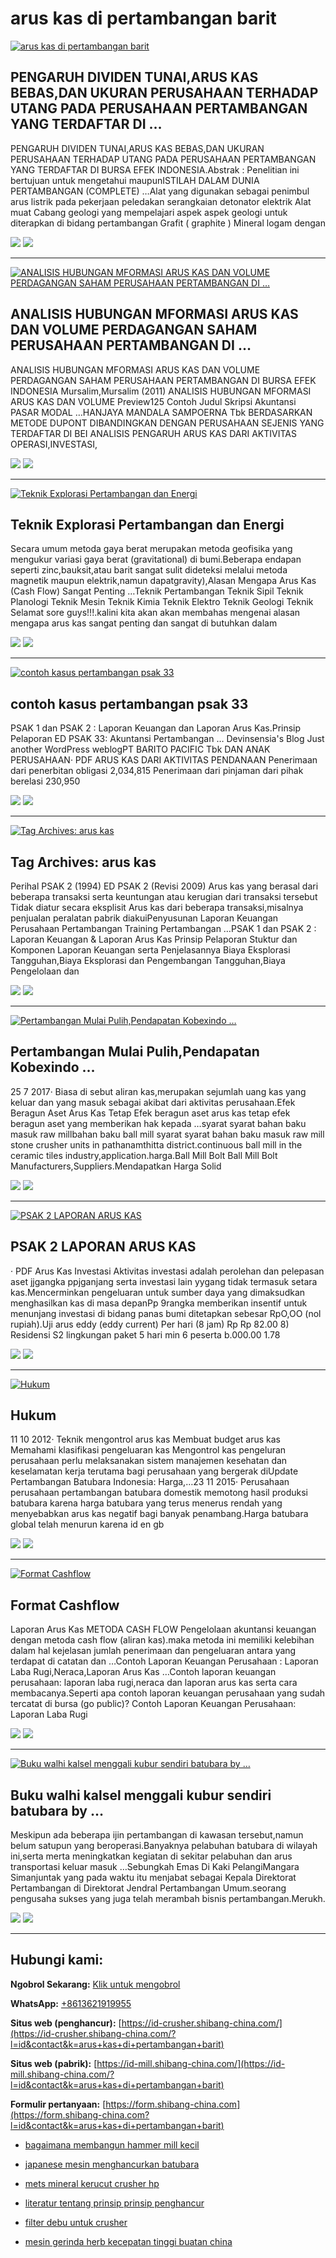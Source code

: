 # arus kas di pertambangan barit

<a href="https://swt.shibang-china.com/?l=id&img&k=arus+kas+di+pertambangan+barit" target="_blank">![arus kas di pertambangan barit](http://static.shibang-china.com/all-800x300/932.jpg)</a>

## PENGARUH DIVIDEN TUNAI,ARUS KAS BEBAS,DAN UKURAN PERUSAHAAN TERHADAP UTANG PADA PERUSAHAAN PERTAMBANGAN YANG TERDAFTAR DI …
PENGARUH DIVIDEN TUNAI,ARUS KAS BEBAS,DAN UKURAN PERUSAHAAN TERHADAP UTANG PADA PERUSAHAAN PERTAMBANGAN YANG TERDAFTAR DI BURSA EFEK INDONESIA.Abstrak : Penelitian ini bertujuan untuk mengetahui maupunISTILAH DALAM DUNIA PERTAMBANGAN (COMPLETE) …Alat yang digunakan sebagai penimbul arus listrik pada pekerjaan peledakan serangkaian detonator elektrik Alat muat Cabang geologi yang mempelajari aspek aspek geologi untuk diterapkan di bidang pertambangan Grafit ( graphite ) Mineral logam dengan


<a href="https://whatsapp.shibangsoft.com/WhatsApp.php" target="_blank" title="WhatsApp">![](http://static.shibang-china.com/icon/whatsapp.png)</a> <a href="https://swt.shibang-china.com/?l=id&icon&k=arus+kas+di+pertambangan+barit" target="_blank">![](http://static.shibang-china.com/icon/chat-id.png)</a>

---

<a href="https://swt.shibang-china.com/?l=id&img&k=arus+kas+di+pertambangan+barit" target="_blank">![ANALISIS HUBUNGAN MFORMASI ARUS KAS DAN VOLUME PERDAGANGAN SAHAM PERUSAHAAN PERTAMBANGAN DI …](http://static.shibang-china.com/all-800x300/1046.jpg)</a>

## ANALISIS HUBUNGAN MFORMASI ARUS KAS DAN VOLUME PERDAGANGAN SAHAM PERUSAHAAN PERTAMBANGAN DI …
ANALISIS HUBUNGAN MFORMASI ARUS KAS DAN VOLUME PERDAGANGAN SAHAM PERUSAHAAN PERTAMBANGAN DI BURSA EFEK INDONESIA Mursalim,Mursalim (2011) ANALISIS HUBUNGAN MFORMASI ARUS KAS DAN VOLUME Preview125 Contoh Judul Skripsi Akuntansi PASAR MODAL …HANJAYA MANDALA SAMPOERNA Tbk BERDASARKAN METODE DUPONT DIBANDINGKAN DENGAN PERUSAHAAN SEJENIS YANG TERDAFTAR DI BEI ANALISIS PENGARUH ARUS KAS DARI AKTIVITAS OPERASI,INVESTASI,


<a href="https://whatsapp.shibangsoft.com/WhatsApp.php" target="_blank" title="WhatsApp">![](http://static.shibang-china.com/icon/whatsapp.png)</a> <a href="https://swt.shibang-china.com/?l=id&icon&k=arus+kas+di+pertambangan+barit" target="_blank">![](http://static.shibang-china.com/icon/chat-id.png)</a>

---

<a href="https://swt.shibang-china.com/?l=id&img&k=arus+kas+di+pertambangan+barit" target="_blank">![Teknik Explorasi Pertambangan dan Energi](http://static.shibang-china.com/all-800x300/582.jpg)</a>

## Teknik Explorasi Pertambangan dan Energi
Secara umum metoda gaya berat merupakan metoda geofisika yang mengukur variasi gaya berat (gravitational) di bumi.Beberapa endapan seperti zinc,bauksit,atau barit sangat sulit dideteksi melalui metoda magnetik maupun elektrik,namun dapatgravity),Alasan Mengapa Arus Kas (Cash Flow) Sangat Penting …Teknik Pertambangan Teknik Sipil Teknik Planologi Teknik Mesin Teknik Kimia Teknik Elektro Teknik Geologi Teknik Selamat sore guys!!!.kalini kita akan akan membahas mengenai alasan mengapa arus kas sangat penting dan sangat di butuhkan dalam


<a href="https://whatsapp.shibangsoft.com/WhatsApp.php" target="_blank" title="WhatsApp">![](http://static.shibang-china.com/icon/whatsapp.png)</a> <a href="https://swt.shibang-china.com/?l=id&icon&k=arus+kas+di+pertambangan+barit" target="_blank">![](http://static.shibang-china.com/icon/chat-id.png)</a>

---

<a href="https://swt.shibang-china.com/?l=id&img&k=arus+kas+di+pertambangan+barit" target="_blank">![contoh kasus pertambangan psak 33](http://static.shibang-china.com/all-800x300/1359.jpg)</a>

## contoh kasus pertambangan psak 33
PSAK 1 dan PSAK 2 : Laporan Keuangan dan Laporan Arus Kas.Prinsip Pelaporan ED PSAK 33: Akuntansi Pertambangan … Devinsensia's Blog Just another WordPress weblogPT BARITO PACIFIC Tbk DAN ANAK PERUSAHAAN· PDF ARUS KAS DARI AKTIVITAS PENDANAAN Penerimaan dari penerbitan obligasi 2,034,815 Penerimaan dari pinjaman dari pihak berelasi 230,950


<a href="https://whatsapp.shibangsoft.com/WhatsApp.php" target="_blank" title="WhatsApp">![](http://static.shibang-china.com/icon/whatsapp.png)</a> <a href="https://swt.shibang-china.com/?l=id&icon&k=arus+kas+di+pertambangan+barit" target="_blank">![](http://static.shibang-china.com/icon/chat-id.png)</a>

---

<a href="https://swt.shibang-china.com/?l=id&img&k=arus+kas+di+pertambangan+barit" target="_blank">![Tag Archives: arus kas](http://static.shibang-china.com/all-800x300/67.jpg)</a>

## Tag Archives: arus kas
Perihal PSAK 2 (1994) ED PSAK 2 (Revisi 2009) Arus kas yang berasal dari beberapa transaksi serta keuntungan atau kerugian dari transaksi tersebut Tidak diatur secara eksplisit Arus kas dari beberapa transaksi,misalnya penjualan peralatan pabrik diakuiPenyusunan Laporan Keuangan Perusahaan Pertambangan Training Pertambangan …PSAK 1 dan PSAK 2 : Laporan Keuangan & Laporan Arus Kas Prinsip Pelaporan Stuktur dan Komponen Laporan Keuangan serta Penjelasannya Biaya Eksplorasi Tangguhan,Biaya Eksplorasi dan Pengembangan Tangguhan,Biaya Pengelolaan dan


<a href="https://whatsapp.shibangsoft.com/WhatsApp.php" target="_blank" title="WhatsApp">![](http://static.shibang-china.com/icon/whatsapp.png)</a> <a href="https://swt.shibang-china.com/?l=id&icon&k=arus+kas+di+pertambangan+barit" target="_blank">![](http://static.shibang-china.com/icon/chat-id.png)</a>

---

<a href="https://swt.shibang-china.com/?l=id&img&k=arus+kas+di+pertambangan+barit" target="_blank">![Pertambangan Mulai Pulih,Pendapatan Kobexindo …](http://static.shibang-china.com/all-800x300/1095.jpg)</a>

## Pertambangan Mulai Pulih,Pendapatan Kobexindo …
25 7 2017· Biasa di sebut aliran kas,merupakan sejumlah uang kas yang keluar dan yang masuk sebagai akibat dari aktivitas perusahaan.Efek Beragun Aset Arus Kas Tetap Efek beragun aset arus kas tetap efek beragun aset yang memberikan hak kepada …syarat syarat bahan baku masuk raw millbahan baku ball mill syarat syarat bahan baku masuk raw mill stone crusher units in pathanamthitta district.continuous ball mill in the ceramic tiles industry,application.harga.Ball Mill Bolt Ball Mill Bolt Manufacturers,Suppliers.Mendapatkan Harga Solid


<a href="https://whatsapp.shibangsoft.com/WhatsApp.php" target="_blank" title="WhatsApp">![](http://static.shibang-china.com/icon/whatsapp.png)</a> <a href="https://swt.shibang-china.com/?l=id&icon&k=arus+kas+di+pertambangan+barit" target="_blank">![](http://static.shibang-china.com/icon/chat-id.png)</a>

---

<a href="https://swt.shibang-china.com/?l=id&img&k=arus+kas+di+pertambangan+barit" target="_blank">![PSAK 2 LAPORAN ARUS KAS](http://static.shibang-china.com/all-800x300/877.jpg)</a>

## PSAK 2 LAPORAN ARUS KAS
· PDF Arus Kas Investasi Aktivitas investasi adalah perolehan dan pelepasan aset jjgangka ppjganjang serta investasi lain yygang tidak termasuk setara kas.Mencerminkan pengeluaran untuk sumber daya yang dimaksudkan menghasilkan kas di masa depanPp 9rangka memberikan insentif untuk menunjang investasi di bidang panas bumi ditetapkan sebesar RpO,OO (nol rupiah).Uji arus eddy (eddy current) Per hari (8 jam) Rp Rp 82.00 8) Residensi S2 lingkungan paket 5 hari min 6 peserta b.000.00 1.78


<a href="https://whatsapp.shibangsoft.com/WhatsApp.php" target="_blank" title="WhatsApp">![](http://static.shibang-china.com/icon/whatsapp.png)</a> <a href="https://swt.shibang-china.com/?l=id&icon&k=arus+kas+di+pertambangan+barit" target="_blank">![](http://static.shibang-china.com/icon/chat-id.png)</a>

---

<a href="https://swt.shibang-china.com/?l=id&img&k=arus+kas+di+pertambangan+barit" target="_blank">![Hukum](http://static.shibang-china.com/all-800x300/701.jpg)</a>

## Hukum
11 10 2012· Teknik mengontrol arus kas Membuat budget arus kas Memahami klasifikasi pengeluaran kas Mengontrol kas pengeluran perusahaan perlu melaksanakan sistem manajemen kesehatan dan keselamatan kerja terutama bagi perusahaan yang bergerak diUpdate Pertambangan Batubara Indonesia: Harga,…23 11 2015· Perusahaan perusahaan pertambangan batubara domestik memotong hasil produksi batubara karena harga batubara yang terus menerus rendah yang menyebabkan arus kas negatif bagi banyak penambang.Harga batubara global telah menurun karena id en gb


<a href="https://whatsapp.shibangsoft.com/WhatsApp.php" target="_blank" title="WhatsApp">![](http://static.shibang-china.com/icon/whatsapp.png)</a> <a href="https://swt.shibang-china.com/?l=id&icon&k=arus+kas+di+pertambangan+barit" target="_blank">![](http://static.shibang-china.com/icon/chat-id.png)</a>

---

<a href="https://swt.shibang-china.com/?l=id&img&k=arus+kas+di+pertambangan+barit" target="_blank">![Format Cashflow](http://static.shibang-china.com/all-800x300/693.jpg)</a>

## Format Cashflow
Laporan Arus Kas METODA CASH FLOW Pengelolaan akuntansi keuangan dengan metoda cash flow (aliran kas).maka metoda ini memiliki kelebihan dalam hal kejelasan jumlah penerimaan dan pengeluaran antara yang terdapat di catatan dan …Contoh Laporan Keuangan Perusahaan : Laporan Laba Rugi,Neraca,Laporan Arus Kas …Contoh laporan keuangan perusahaan: laporan laba rugi,neraca dan laporan arus kas serta cara membacanya.Seperti apa contoh laporan keuangan perusahaan yang sudah tercatat di bursa (go public)? Contoh Laporan Keuangan Perusahaan: Laporan Laba Rugi


<a href="https://whatsapp.shibangsoft.com/WhatsApp.php" target="_blank" title="WhatsApp">![](http://static.shibang-china.com/icon/whatsapp.png)</a> <a href="https://swt.shibang-china.com/?l=id&icon&k=arus+kas+di+pertambangan+barit" target="_blank">![](http://static.shibang-china.com/icon/chat-id.png)</a>

---

<a href="https://swt.shibang-china.com/?l=id&img&k=arus+kas+di+pertambangan+barit" target="_blank">![Buku walhi kalsel menggali kubur sendiri batubara by …](http://static.shibang-china.com/all-800x300/1526.jpg)</a>

## Buku walhi kalsel menggali kubur sendiri batubara by …
Meskipun ada beberapa ijin pertambangan di kawasan tersebut,namun belum satupun yang beroperasi.Banyaknya pelabuhan batubara di wilayah ini,serta merta meningkatkan kegiatan di sekitar pelabuhan dan arus transportasi keluar masuk …Sebungkah Emas Di Kaki PelangiMangara Simanjuntak yang pada waktu itu menjabat sebagai Kepala Direktorat Pertambangan di Direktorat Jendral Pertambangan Umum.seorang pengusaha sukses yang juga telah merambah bisnis pertambangan.Merukh.


<a href="https://whatsapp.shibangsoft.com/WhatsApp.php" target="_blank" title="WhatsApp">![](http://static.shibang-china.com/icon/whatsapp.png)</a> <a href="https://swt.shibang-china.com/?l=id&icon&k=arus+kas+di+pertambangan+barit" target="_blank">![](http://static.shibang-china.com/icon/chat-id.png)</a>

---
## Hubungi kami:

**Ngobrol Sekarang:** [Klik untuk mengobrol](https://swt.shibang-china.com?l=id&contact&k=arus+kas+di+pertambangan+barit)

**WhatsApp:**  [+8613621919955](https://whatsapp.shibangsoft.com/WhatsApp.php)

**Situs web (penghancur):** [https://id-crusher.shibang-china.com/](https://id-crusher.shibang-china.com/?l=id&contact&k=arus+kas+di+pertambangan+barit)

**Situs web (pabrik):** [https://id-mill.shibang-china.com/](https://id-mill.shibang-china.com/?l=id&contact&k=arus+kas+di+pertambangan+barit)

**Formulir pertanyaan:** [https://form.shibang-china.com](https://form.shibang-china.com?l=id&contact&k=arus+kas+di+pertambangan+barit)

* [bagaimana membangun hammer mill kecil](../24/bagaimana%20membangun%20hammer%20mill%20kecil.md)

* [japanese mesin menghancurkan batubara](../20/japanese%20mesin%20menghancurkan%20batubara.md)

* [mets mineral kerucut crusher hp](../16/mets%20mineral%20kerucut%20crusher%20hp.md)

* [literatur tentang prinsip prinsip penghancur](../29/literatur%20tentang%20prinsip%20prinsip%20penghancur.md)

* [filter debu untuk crusher](../17/filter%20debu%20untuk%20crusher.md)

* [mesin gerinda herb kecepatan tinggi buatan china](../18/mesin%20gerinda%20herb%20kecepatan%20tinggi%20buatan%20china.md)